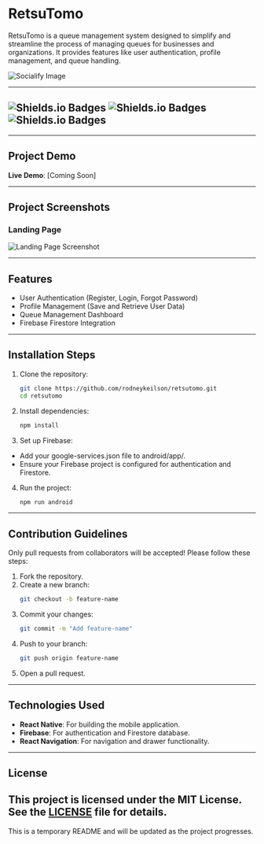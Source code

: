 # RetsuTomo

RetsuTomo is a queue management system designed to simplify and streamline the process of managing queues for businesses and organizations. It provides features like user authentication, profile management, and queue handling.

![Socialify Image](https://socialify.git.ci/rodneykeilson/retsutomo/image?custom_description=Smarter+Queues%2C+Happier+Customers%21&description=1&forks=1&issues=1&language=1&name=1&owner=1&pattern=Charlie+Brown&pulls=1&stargazers=1&theme=Auto)

---

## ![Shields.io Badges](https://img.shields.io/badge/React%20Native-v0.78.1-blue) ![Shields.io Badges](https://img.shields.io/badge/Firebase-v9.0-orange) ![Shields.io Badges](https://img.shields.io/badge/License-MIT-green)

---

## Project Demo

**Live Demo**: [Coming Soon]

---

## Project Screenshots

### Landing Page
![Landing Page Screenshot](https://github.com/user-attachments/assets/82666e02-dc3d-473f-9fe5-d43d2eac3523)

---

## Features

- User Authentication (Register, Login, Forgot Password)
- Profile Management (Save and Retrieve User Data)
- Queue Management Dashboard
- Firebase Firestore Integration

---

## Installation Steps

1. Clone the repository:
   ```bash
   git clone https://github.com/rodneykeilson/retsutomo.git
   cd retsutomo
2. Install dependencies:
   ```bash
   npm install
3. Set up Firebase:
- Add your google-services.json file to android/app/.
- Ensure your Firebase project is configured for authentication and Firestore.
4. Run the project:
   ```bash
   npm run android
---
## Contribution Guidelines
Only pull requests from collaborators will be accepted! Please follow these steps:
1. Fork the repository.
1. Create a new branch:
   ```bash
   git checkout -b feature-name
1. Commit your changes:
   ```bash
   git commit -m "Add feature-name"
1. Push to your branch:
   ```bash
   git push origin feature-name
1. Open a pull request.
---
## Technologies Used
- **React Native**: For building the mobile application.
- **Firebase**: For authentication and Firestore database.
- **React Navigation**: For navigation and drawer functionality.
---
## License
This project is licensed under the MIT License. See the [LICENSE](LICENSE) file for details.
---
This is a temporary README and will be updated as the project progresses.
